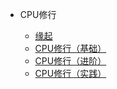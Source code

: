 - CPU修行
    <!-- - [缘起](README.md)
    - [CPU修行（基础）](skill/basic/compose-cpu.md)
    - [CPU修行（进阶）](skill/basic/compose-cpu-level2.md)
    - [CPU修行（实践）](skill/basic/compose-cpu-make.md) -->

    - [缘起](sn-cpu/README.md)
    - [CPU修行（基础）](sn-cpu/skill/basic/compose-cpu.md)
    - [CPU修行（进阶）](sn-cpu/skill/basic/compose-cpu-level2.md)
    - [CPU修行（实践）](sn-cpu/skill/basic/compose-cpu-make.md)


